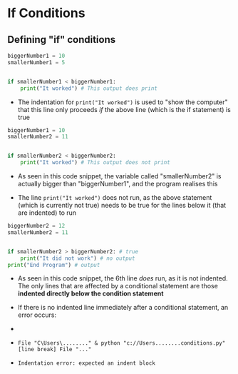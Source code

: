# If Conditions

## Defining "if" conditions

```python
biggerNumber1 = 10
smallerNumber1 = 5


if smallerNumber1 < biggerNumber1:
    print("It worked") # This output does print
```

* The indentation for `print("It worked")` is used to "show the computer" that this line only proceeds *if* the above line (which is the if statement) is true

```python
biggerNumber1 = 10
smallerNumber2 = 11


if smallerNumber2 < biggerNumber2:
    print("It worked") # This output does not print
```

* As seen in this code snippet, the variable called "smallerNumber2" is actually bigger than "biggerNumber1", and the program realises this

* The line `print("It worked")` does not run, as the above statement (which is currently not true) needs to be true for the lines below it (that are indented) to run

```python
biggerNumber2 = 12
smallerNumber2 = 11


if smallerNumber2 > biggerNumber2: # true
    print("It did not work") # no output
print("End Program") # output
```

* As seen in this code snippet, the 6th line *does* run, as it is not indented. The only lines that are affected by a conditional statement are those **indented directly below the condition statement**

* If there is no indented line immediately after a conditional statement, an error occurs:

* 

* `File "C\Users\........" & python "c://Users........conditions.py" [line break] File "..."`

* `Indentation error: expected an indent block` 
